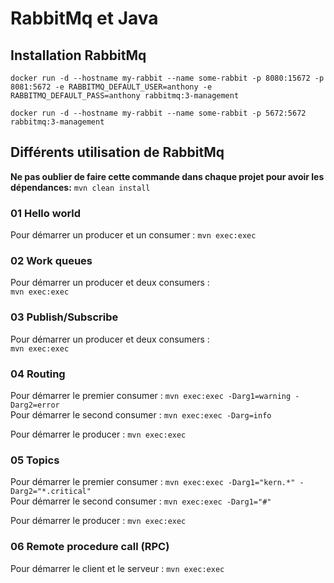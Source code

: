 # RabbitMq et Java
## Installation RabbitMq
```
docker run -d --hostname my-rabbit --name some-rabbit -p 8080:15672 -p 8081:5672 -e RABBITMQ_DEFAULT_USER=anthony -e RABBITMQ_DEFAULT_PASS=anthony rabbitmq:3-management
```
```
docker run -d --hostname my-rabbit --name some-rabbit -p 5672:5672 rabbitmq:3-management
```

## Différents utilisation de RabbitMq
**Ne pas oublier de faire cette commande dans chaque projet pour avoir les dépendances:** `mvn clean install`

### 01 Hello world
Pour démarrer un producer et un consumer :
`mvn exec:exec`

### 02 Work queues
Pour démarrer un producer et deux consumers :  
`mvn exec:exec`

### 03 Publish/Subscribe
Pour démarrer un producer et deux consumers :  
`mvn exec:exec`

### 04 Routing
Pour démarrer le premier consumer : `mvn exec:exec -Darg1=warning -Darg2=error`  
Pour démarrer le second consumer : `mvn exec:exec -Darg=info`

Pour démarrer le producer : `mvn exec:exec`

### 05 Topics
Pour démarrer le premier consumer : `mvn exec:exec -Darg1="kern.*" -Darg2="*.critical"`  
Pour démarrer le second consumer : `mvn exec:exec -Darg1="#"`

Pour démarrer le producer : `mvn exec:exec`

### 06 Remote procedure call (RPC)
Pour démarrer le client et le serveur : `mvn exec:exec`
